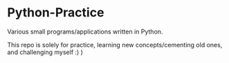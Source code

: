 # Python-Practice
Various small programs/applications written in Python. 

This repo is solely for practice, learning new concepts/cementing old ones, and challenging myself :) )
